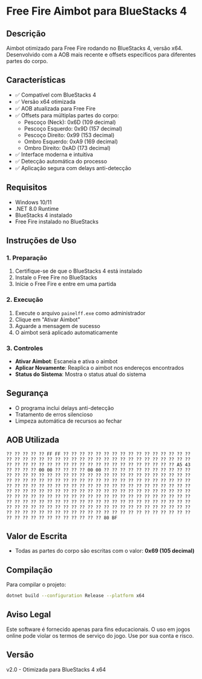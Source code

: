 # Free Fire Aimbot para BlueStacks 4

## Descrição
Aimbot otimizado para Free Fire rodando no BlueStacks 4, versão x64. Desenvolvido com a AOB mais recente e offsets específicos para diferentes partes do corpo.

## Características
- ✅ Compatível com BlueStacks 4
- ✅ Versão x64 otimizada
- ✅ AOB atualizada para Free Fire
- ✅ Offsets para múltiplas partes do corpo:
  - Pescoço (Neck): 0x6D (109 decimal)
  - Pescoço Esquerdo: 0x9D (157 decimal)
  - Pescoço Direito: 0x99 (153 decimal)
  - Ombro Esquerdo: 0xA9 (169 decimal)
  - Ombro Direito: 0xAD (173 decimal)
- ✅ Interface moderna e intuitiva
- ✅ Detecção automática do processo
- ✅ Aplicação segura com delays anti-detecção

## Requisitos
- Windows 10/11
- .NET 8.0 Runtime
- BlueStacks 4 instalado
- Free Fire instalado no BlueStacks

## Instruções de Uso

### 1. Preparação
1. Certifique-se de que o BlueStacks 4 está instalado
2. Instale o Free Fire no BlueStacks
3. Inicie o Free Fire e entre em uma partida

### 2. Execução
1. Execute o arquivo `painelff.exe` como administrador
2. Clique em "Ativar Aimbot"
3. Aguarde a mensagem de sucesso
4. O aimbot será aplicado automaticamente

### 3. Controles
- **Ativar Aimbot**: Escaneia e ativa o aimbot
- **Aplicar Novamente**: Reaplica o aimbot nos endereços encontrados
- **Status do Sistema**: Mostra o status atual do sistema

## Segurança
- O programa inclui delays anti-detecção
- Tratamento de erros silencioso
- Limpeza automática de recursos ao fechar

## AOB Utilizada
```
?? ?? ?? ?? ?? FF FF ?? ?? ?? ?? ?? ?? ?? ?? ?? ?? ?? ?? ?? ?? ?? ?? ?? ?? ?? ?? ?? ?? ?? ?? ?? ?? ?? ?? ?? ?? ?? ?? ?? ?? ?? ?? ?? ?? ?? ?? ?? ?? ?? ?? ?? ?? ?? ?? ?? ?? ?? ?? ?? ?? ?? ?? ?? ?? ?? ?? A5 43 ?? ?? ?? ?? 00 00 ?? ?? ?? ?? 00 00 ?? ?? ?? ?? ?? ?? ?? ?? ?? ?? ?? ?? ?? ?? ?? ?? ?? ?? ?? ?? ?? ?? ?? ?? ?? ?? ?? ?? ?? ?? ?? ?? ?? ?? ?? ?? ?? ?? ?? ?? ?? ?? ?? ?? ?? ?? ?? ?? ?? ?? ?? ?? ?? ?? ?? ?? ?? ?? ?? ?? ?? ?? ?? ?? ?? ?? ?? ?? ?? ?? ?? ?? ?? ?? ?? ?? ?? ?? ?? ?? ?? ?? ?? ?? ?? ?? ?? ?? ?? ?? ?? ?? ?? ?? ?? ?? ?? ?? ?? ?? ?? ?? ?? ?? ?? ?? ?? ?? ?? ?? ?? ?? ?? ?? ?? ?? ?? ?? ?? ?? ?? ?? ?? ?? ?? ?? ?? ?? ?? ?? ?? ?? ?? ?? ?? ?? ?? ?? ?? ?? ?? ?? ?? ?? ?? ?? ?? ?? ?? ?? ?? ?? ?? ?? ?? ?? ?? ?? ?? ?? ?? ?? ?? ?? ?? ?? ?? ?? ?? ?? ?? ?? ?? ?? ?? ?? ?? ?? ?? ?? ?? ?? ?? ?? ?? ?? ?? ?? ?? ?? ?? ?? ?? ?? ?? ?? ?? ?? ?? ?? ?? ?? ?? ?? ?? ?? ?? 80 BF
```

## Valor de Escrita
- Todas as partes do corpo são escritas com o valor: **0x69 (105 decimal)**

## Compilação
Para compilar o projeto:
```bash
dotnet build --configuration Release --platform x64
```

## Aviso Legal
Este software é fornecido apenas para fins educacionais. O uso em jogos online pode violar os termos de serviço do jogo. Use por sua conta e risco.

## Versão
v2.0 - Otimizada para BlueStacks 4 x64 